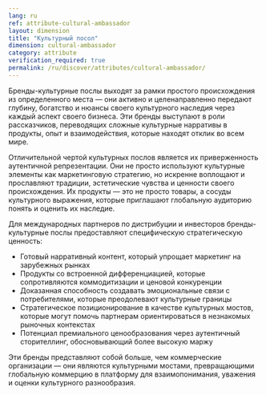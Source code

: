 ```yaml
---
lang: ru
ref: attribute-cultural-ambassador
layout: dimension
title: "Культурный посол"
dimension: cultural-ambassador
category: attribute
verification_required: true
permalink: /ru/discover/attributes/cultural-ambassador/
---
```


Бренды-культурные послы выходят за рамки простого происхождения из определенного места — они активно и целенаправленно передают глубину, богатство и нюансы своего культурного наследия через каждый аспект своего бизнеса. Эти бренды выступают в роли рассказчиков, переводящих сложные культурные нарративы в продукты, опыт и взаимодействия, которые находят отклик во всем мире.

Отличительной чертой культурных послов является их приверженность аутентичной репрезентации. Они не просто используют культурные элементы как маркетинговую стратегию, но искренне воплощают и прославляют традиции, эстетические чувства и ценности своего происхождения. Их продукты — это не просто товары, а сосуды культурного выражения, которые приглашают глобальную аудиторию понять и оценить их наследие.

Для международных партнеров по дистрибуции и инвесторов бренды-культурные послы предоставляют специфическую стратегическую ценность:
- Готовый нарративный контент, который упрощает маркетинг на зарубежных рынках
- Продукты со встроенной дифференциацией, которые сопротивляются коммодитизации и ценовой конкуренции
- Доказанная способность создавать эмоциональные связи с потребителями, которые преодолевают культурные границы
- Стратегическое позиционирование в качестве культурных мостов, которые могут помочь партнерам ориентироваться в незнакомых рыночных контекстах
- Потенциал премиального ценообразования через аутентичный сторителлинг, обосновывающий более высокую маржу

Эти бренды представляют собой больше, чем коммерческие организации — они являются культурными мостами, превращающими глобальную коммерцию в платформу для взаимопонимания, уважения и оценки культурного разнообразия.
